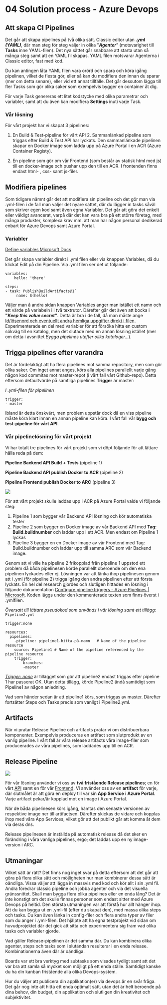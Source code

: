 # 04 Solution process - Azure Devops

## Att skapa CI Pipelines

Det går att skapa pipelines på två olika sätt. Classic editor utan ***.yml (YAML)***, där man steg för steg väljer in olika "***Agenter***" (motsvarighet till **Tasks** inne YAML-filen). Det nya sättet går snabbare att starta utan så många steg samt att en YAML fil skapas. YAML filen motsvarar Agenterna i Classic editor, fast med kod.

Du kan antingen låta YAML filen vara orörd och spara och köra igång pipelinen, vilket de flesta gör, eller så kan du  modifiera den innan du sparar (mer om detta senare), eller vid ett annat tillfälle. Det går dessutom lägga till fler Tasks som gör olika saker som exempelvis bygger en container åt dig.

För varje Task genereras ett litet kodstycke med olika parametrar och variabler, samt att du även kan modifiera **Settings** inuti varje Task.

### Vår lösning

För vårt projekt har vi skapat 3 pipelines:

1. En Build & Test-pipeline för vårt API
   2. Sammanlänkad pipeline som triggas efter Build & Test API har lyckats. Den sammanlänkade pipelinen skapar en Docker image som ladda upp  på  Azure Portal i en ACR (Azure Container Registy).


3. En pipeline som gör om vår Frontend (som består av statisk html med js) till en docker-image och pushar upp den till en ACR. I frontenden finns endast html- , css- samt js-filer.



## Modifiera pipelines

Som tidigare nämnt går det att modifiera sin pipeline och det gör man via .yml-filen i de fall man väljer det nyare sättet, där du lägger in tasks såväl som skriver egen kod samt även egna Variabler. Det går att göra det enkelt eller väldigt avancerat, varpå där det kan vara bra på ett större företag, med många produkter, komplexa krav mm.  att man har någon personal dedikerad enbart för Azure Devops samt Azure Portal.

### Variabler

[Define variables Microsoft Docs](https://docs.microsoft.com/sv-se/azure/devops/pipelines/process/variables?view=azure-devops&tabs=yaml%2Cbatch#macro-syntax-variables)

Det går skapa variabler direkt i .yml filen eller via  knappen Variables, då du klickat Edit på din Pipeline. Via .yml filen ser det ut följande:

```
variables:
	hello: 'there'

steps:
- task: PublishBuildArtifacts@1`
	 name: $(hello)
```

Väljer man å andra sidan knappen Variables anger man istället ett namn och ett värde på variabeln i i två textrutor. Därefter går det även att bocka i **"*Keep this value secret*"**. Detta är bra i de fall, då man måste ange <u>Id/lösenord och eventuellt andra hemliga uppgifter direkt i filen</u>. Experimenterade en del med variabler för att försöka hitta en custom sökväg till en katalog, men det slutade med en annan lösning istället  (mer om detta i avsnittet *Bygga pipelines utefter olika kataloger...*).

## Trigga pipelines efter varandra

Det är fördelaktigt att ha flera pipelines mot samma repository, men som gör olika saker. Om inget annat anges, körs alla pipelines parallellt varje gång någon kod commitas mot master-repot (i vårt fall vårt Github-repo). Detta eftersom defaultvärde på samtliga pipelines **Trigger** är master:

*I .yml-filen för pipelinen*

```
trigger:
- master
```

Ibland är detta önskvärt, men problem uppstår dock då en viss pipeline måste köra klart innan en annan pipeline kan köra. I vårt fall vår **bygg och test-pipeline för vårt API**.

### Vår pipelinelösning för vårt projekt

Vi har totalt tre pipelines för vårt projekt som vi döpt följande för att lättare hålla reda på  dem:

**Pipeline Backend API Build + Tests** (pipeline 1)

**Pipeline Backend  API publish  Docker to ACR** (pipeline 2)

**Pipeline Frontend publish Docker to ARC** (pipeline 3)

![](D:\DOT.NET\Molntjänster\Projekt\spacepark-grupp-1-spacepark\Documentation\Solution\img\pipelines.PNG)

För att vårt projekt skulle laddas upp i ACR på Azure Portal valde vi följande steg:

1. Pipeline 1 som bygger vår Backend API lösning och kör automatiska tester
2. Pipeline 2 som bygger en Docker image av vår Backend API med **Tag: Build.buildnumber** och laddar upp i ett ACR. Men endast om Pipeline 1 lyckas
3. Pipeline 3 bygger en en Docker image av vår Frontend med Tag: Build.buildnumber och laddar upp till samma ARC som vår Backend image.

Genom att vi ville ha pipeline 2 frikopplad från pipeline 1 uppstod ett problem då båda pipelinesen körde parallellt oberoende om den ena pipelinen lyckades eller ej. Lösningen var att länka ihop pipelinesen genom att i .yml (för pipeline 2) trigga igång den andra pipelinen efter att första lyckats. En hel del research gjordes och slutligen hittades en lösning i följande dokumentation [Configure pipeline triggers - Azure Pipelines | Microsoft](https://docs.microsoft.com/en-us/azure/devops/pipelines/process/pipeline-triggers?view=azure-devops&tabs=yaml). Koden läggs under den kommenterade texten som finns överst i .ymlfilen.

*Översatt till lättare pseudokod som används i vår lösning samt ett tillägg:*
`Pipeline2.yml`

```
trigger:none

resources:
  pipelines:
	-pipeline: pipeline1-hitta-på-namn   # Name of the pipeline resource
	source: Pipeline1 # Name of the pipeline referenced by the pipeline resource
	trigger: 
  		branches:
		-master
```

<u>*Trigger: none*</u> är tillägget som gör att pipeline2 endast triggas efter pipeline 1 har passerat OK. Utan detta tillägg, körde Pipeline2 ändå samtidigt som Pipeline1 av någon anledning.

Vad som händer sedan är att pipeline1 körs, som triggas av master. Därefter fortsätter Steps och Tasks precis som vanligt i Pipeline2.yml.

## Artifacts

När vi pratar Release Pipeline och artifacts pratar vi om distribuerbara komponenter. Exempelvis produceras en artifact som slutprodukt av en vanlig pipeline.  I vårt fall är våra release artifacts våra image-filer som producerades av våra pipelines, som laddades upp till en ACR.

## Release Pipeline

![](D:\DOT.NET\Molntjänster\Projekt\spacepark-grupp-1-spacepark\Documentation\Solution\img\releasepipeline_frontend.PNG)

För vår lösning använder vi oss av **två fristående Release pipelines**; en för vårt <u>API</u> samt en för vår <u>Frontend</u>. Vi använder oss av en **artifact** för varje, där slutmålet är att göra en deploy till var sin **App Service** i **Azure Portal**. Varje artifact pekar/är kopplad mot en image i Azure Portal.

När de båda pipelinesen körs igång, hämtas den senaste versionen av respektive image ner till artifactsen. Därefter skickas de vidare och kopplas ihop med våra App Services, vilket gör att det publikt går att komma åt dem via deras dns.

Release pipelinesen är inställda på automatisk release då det sker en förändring i våra vanliga pipelines, ergo; det laddas upp en ny image-version i ARC.

## Utmaningar

Vilket sätt är rätt? Det finns nog inget svar på detta eftersom att det går att göra på flera olika sätt och möjligheten hur man kombinerar dessa sätt är oändliga. Vissa väljer att lägga in massvis med kod och kör allt i sin .yml fil. Andra föredrar classic pipeline och jobba agenter och via det visuella gränssnittet. Skall man bygga flera olika pipelines eller en enda lång? Det är inte konstigt om det skulle finnas personer som endast sitter med Azure Devops på heltid. Den största utmaningen var att förstå hur allt hänger ihop. Att du kan bygga ut en .yml-fil (efter du skapat den), med massa olika steps och tasks. Du kan även länka in config-filer och flera andra typer av filer som du anger i .yml-filen. Det hjälpte att ha egna testprojekt vid sidan om huvudprojektet där det gick att sitta och experimentera sig fram vad olika tasks och variabler gjorde.

Vad gäller Release-pipelinen är det samma där. Du kan kombinera olika agenter, steps och tasks som i slutändan resulterar i en enda release. Kombinationerna även där är oändliga.

Boards var ett bra verktyg med subtasks som visades tydligt samt att det var bra att samla så  mycket som möjligt på ett enda ställe. Samtidigt kanske du ha din kanban fristående alla olika Devops-system.

Hur du väljer att publicera din applikation(er) via devops är en svår fråga. Det går nog inte att hitta ett enda optimalt sätt. utan det är helt beroende på dina behov, din budget, din applikation och slutligen din kreativitet och subjektivitet.

